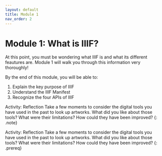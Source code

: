 ```yaml
---
layout: default
title: Module 1
nav_order: 2
---
```

# Module 1: What is IIIF?


At this point, you must be wondering what IIIF is and what its different feautures are. Module 1 will walk you through this information very thoroughly!


By the end of this module, you will be able to:

1. Explain the key purpose of IIIF
2. Understand the IIIF Manifest
3. Recognize the four APIs of IIIF



Activity: Reflection
Take a few moments to consider the digital tools you have used in the past to look up artworks. What did you like about those tools? What were their limitations? How could they have been improved? 
{: .note}

Activity: Reflection
Take a few moments to consider the digital tools you have used in the past to look up artworks. What did you like about those tools? What were their limitations? How could they have been improved? {: .prereq}

